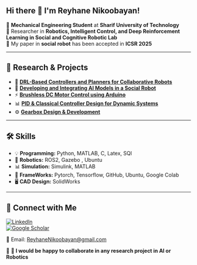 
## Hi there 👋 I'm Reyhane Nikoobayan!


🔧 **Mechanical Engineering Student** at **Sharif University of Technology**  
🤖 Researcher in **Robotics, Intelligent Control, and Deep Reinforcement Learning in Social and Cognitive Robotic Lab**  
📄 My paper in **social robot** has been accepted in **ICSR 2025**  

---

## 🔎 Research & Projects  

- 🧠 [**DRL-Based Controllers and Planners for Collaborative Robots**](https://github.com/your-username/drl-collaborative-robots)  
- 🤖 [**Developing and Integrating AI Models in a Social Robot**](https://github.com/ReyhaneNikoobayan/violence-Detection)  
- ⚡ [**Brushless DC Motor Control using Arduino**](https://github.com/ReyhaneNikoobayan/Brushless-DC-Motor-Control-using-Arduino)  
- 📊 [**PID & Classical Controller Design for Dynamic Systems**](https://github.com/ReyhaneNikoobayan/Ball-and-Beam-Control)  
- ⚙️ [**Gearbox Design & Development**](https://github.com/ReyhaneNikoobayan/Design-Gearbox)
  
---

## 🛠️ Skills  

- 💡 **Programming:** Python, MATLAB, C, Latex, SQl 
- 🤖 **Robotics:** ROS2, Gazebo , Ubuntu 
- 📊 **Simulation:** Simulink, MATLAB 
- 🧩 **FrameWorks:** Pytorch, Tensorflow, GitHub, Ubuntu, Google Colab  
- 🖥️ **CAD Design:** SolidWorks

---

## 📮 Connect with Me  

[![LinkedIn](https://img.shields.io/badge/LinkedIn-0077B5?style=for-the-badge&logo=linkedin&logoColor=white)](https://www.linkedin.com/in/reyhanenikoobayan)  
[![Google Scholar](https://img.shields.io/badge/Google%20Scholar-4285F4?style=for-the-badge&logo=google-scholar&logoColor=white)](https://scholar.google.com/citations?view_op=new_articles&hl=en&imq=Reyhane+Nikoobayan#)  

📧 Email: [ReyhaneNikoobayan@gmail.com](mailto:ReyhaneNikoobayan@gmail.com)  

🤝 🤖 **I would be happy to collaborate in any research project in AI or Robotics** 




